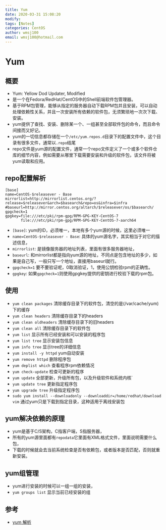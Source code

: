 ```yaml
---
title: Yum
date: 2020-03-31 15:08:20
modify: 
tags: [Notes]
categories: CentOS
author: wmsj100
email: wmsj100@hotmail.com
---
```


# Yum

## 概要

- Yum: Yellow Dod Updater, Modified
- 是一个在Fedora/RedHat/CentOS中的Shell前端软件包管理器。
- 基于RPM包管理，能够从指定的服务器自动下载RPM包并且安装，可以自动处理依赖性关系，并且一次安装所有依赖的软件包，无须繁琐地一次次下载、安装。
- yum提供了查找、安装、删除某一个、一组甚至全部软件包的命令，而且命令间接而又好记。
- yum的一切信息都存储在一个`/etc/yum.repos.d`目录下的配置文件中，这个目录有很多文件，通常以`.repo`结尾
- repo文件是yum源的配置文件，通常一个repo文件定义了一个或多个软件仓库的细节内容，例如需要从哪里下载需要安装和升级的软件包，该文件将被yum读取和应用。

## repo配置解析

```
[base]
name=CentOS-$releasever - Base
mirrorlist=http://mirrorlist.centos.org/?release=$releasever&arch=$basearch&repo=os&infra=$infra
#baseurl=http://mirror.centos.org/altarch/$releasever/os/$basearch/
gpgcheck=1
gpgkey=file:///etc/pki/rpm-gpg/RPM-GPG-KEY-CentOS-7
       file:///etc/pki/rpm-gpg/RPM-GPG-KEY-CentOS-7-aarch64
```

- `[base]`: yum的ID，必须唯一，本地有多个yum源的时候，这里必须唯一
- `name=CentOS-$releasever - Base`: 具体的yum源名字，其实相当于对它的描述信息，
- `mirrorlist`: 是镜像服务器的地址列表，里面有很多服务器地址，
- `baseurl`: 和mirrorlist都是指向yum源的地址，不同点是包含地址的多少，如果是自己写，一般只写一个地址，直接用baseurl就行。
- `gpgcheck=1` 要不要验证呢，0取消验证，1，使用公钥检验rpm的正确性。
- `gpgkey`: 如果`gpgcheck=1`则使用gpgkey提供的密钥进行校验下载的rpm包。

## 使用

- `yum clean packages` 清除缓存目录下的软件包，清空的是(/var/cache/yum)下的缓存
- `yum clean headers` 清除缓存目录下的headers
- `yum clean oldheaders` 清除缓存目录下的旧headers
- `yum clean all` 清除缓存目录下的软件包
- `yum list` 显示所有已经安装和可以安装的程序包
- `yum list tree` 显示安装包信息
- `yum info tree` 显示tree的详细信息
- `yum install -y httpd` yum自动安装
- `yum remove httpd` 删除程序包
- `yum deplist which` 查看程序rpm依赖情况
- `yum check-update` 检查可更新的程序
- `yum update` 全部更新，升级所有包，以及升级软件和系统内核`
- `yum update tree` 更新指定程序包
- `yum upgrade tree` 升级指定程序包
- `sudo yum install --downloadonly --downloaddir=/home/redhat/download vim` 通过yum只是下载到指定目录，这种适用于离线安装包

## yum解决依赖的原理

- yum是基于C/S架构，C指客户端，S指服务器，
- 所有的yum源里面都有`repodata`它里面有XML格式文件，里面说明需要什么包，
- 下载的时候就会去当前系统检查是否有依赖包，或者版本是否匹配，否则就重新安装。

## yum组管理

- yum进行安装的时候可以一组一组的安装，
- `yum groups list` 显示当前已经安装的组

## 参考

- [yum 解析](https://www.cnblogs.com/liunaixu/p/10125487.html)
